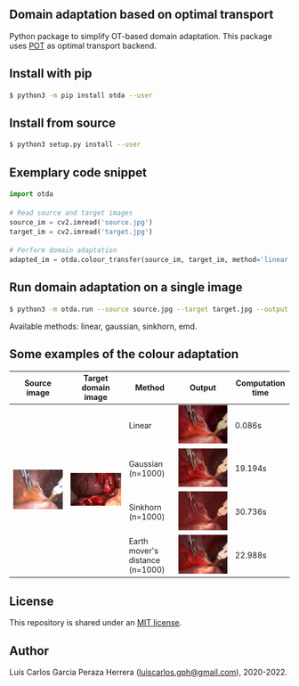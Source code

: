 Domain adaptation based on optimal transport
--------------------------------------------
Python package to simplify OT-based domain adaptation. This package uses [POT](https://pythonot.github.io/auto_examples/domain-adaptation/plot_otda_color_images.html) as optimal transport backend.

Install with pip
----------------

```bash
$ python3 -m pip install otda --user
```

Install from source
-------------------

```bash
$ python3 setup.py install --user
```

Exemplary code snippet
----------------------

```python         
import otda

# Read source and target images
source_im = cv2.imread('source.jpg')
target_im = cv2.imread('target.jpg')

# Perform domain adaptation
adapted_im = otda.colour_transfer(source_im, target_im, method='linear', nsamples=1000)
```

Run domain adaptation on a single image
---------------------------------------

```bash
$ python3 -m otda.run --source source.jpg --target target.jpg --output output.jpg --method emd
```
Available methods: linear, gaussian, sinkhorn, emd.


Some examples of the colour adaptation
--------------------------------------

<table>
    <thead>
        <tr>
            <th>Source image</th>
            <th>Target domain image</th>
            <th>Method</th>
            <th>Output</th>
            <th>Computation time</th>
        </tr>
    </thead>
    <tbody>
        <tr>
            <td rowspan=5><img src="https://github.com/luiscarlosgph/ot-domain-adaptation/blob/main/images/source1.jpg?raw=true" width=640></td>
            <td rowspan=5><img src="https://github.com/luiscarlosgph/ot-domain-adaptation/blob/main/images/target1.jpg?raw=true" width=640></td>
        </tr>
        <tr>
            <td>Linear</td>
            <td><img src="https://github.com/luiscarlosgph/ot-domain-adaptation/blob/main/images/output1_linear.jpg?raw=true" width=640></td>
            <td>0.086s</td>
        </tr>
        <tr>
            <td>Gaussian (n=1000)</td>
            <td><img src="https://github.com/luiscarlosgph/ot-domain-adaptation/blob/main/images/output1_gaussian.jpg?raw=true" width=640></td>
            <td>19.194s</td>
        </tr>
        <tr>
            <td>Sinkhorn (n=1000)</td>
            <td><img src="https://github.com/luiscarlosgph/ot-domain-adaptation/blob/main/images/output1_sinkhorn.jpg?raw=true" width=640></td>
            <td>30.736s</td>
        </tr>
        <tr>
            <td>Earth mover's distance (n=1000)</td>
            <td><img src="https://github.com/luiscarlosgph/ot-domain-adaptation/blob/main/images/output1_emd.jpg?raw=true" width=640></td>
            <td>22.988s</td>
        </tr>
    </tbody>
</table>


License
-------

This repository is shared under an [MIT license](https://github.com/luiscarlosgph/ot-domain-adaptation/blob/main/LICENSE).


Author
------

Luis Carlos Garcia Peraza Herrera (luiscarlos.gph@gmail.com), 2020-2022.
